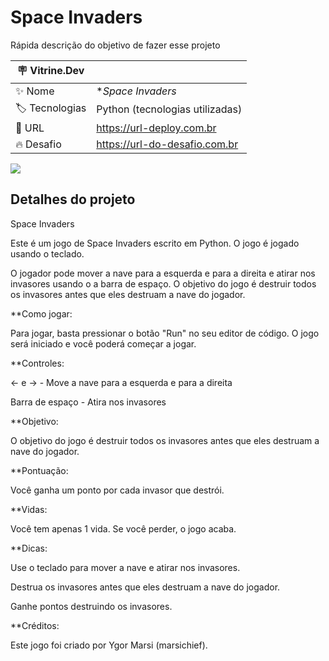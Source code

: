 # Space Invaders

Rápida descrição do objetivo de fazer esse projeto

| :placard: Vitrine.Dev |     |
| -------------  | --- |
| :sparkles: Nome        | **Space Invaders*
| :label: Tecnologias | Python (tecnologias utilizadas)
| :rocket: URL         | https://url-deploy.com.br
| :fire: Desafio     | https://url-do-desafio.com.br

<!-- Inserir imagem com a #vitrinedev ao final do link -->
![](https://via.placeholder.com/1200x500.png?text=imagem+lindona+do+meu+projeto#vitrinedev)



## Detalhes do projeto


Space Invaders

Este é um jogo de Space Invaders escrito em Python. O jogo é jogado usando o teclado. 

O jogador pode mover a nave para a esquerda e para a direita e atirar nos invasores usando o a barra de espaço. O objetivo do jogo é destruir todos os invasores antes que eles destruam a nave do jogador.


**Como jogar:

Para jogar, basta pressionar o botão "Run" no seu editor de código. O jogo será iniciado e você poderá começar a jogar.



**Controles:

← e → - Move a nave para a esquerda e para a direita

Barra de espaço - Atira nos invasores


**Objetivo:

O objetivo do jogo é destruir todos os invasores antes que eles destruam a nave do jogador.


**Pontuação:

Você ganha um ponto por cada invasor que destrói.


**Vidas:

Você tem apenas 1 vida. Se você perder, o jogo acaba.


**Dicas:

Use o teclado para mover a nave e atirar nos invasores.

Destrua os invasores antes que eles destruam a nave do jogador.

Ganhe pontos destruindo os invasores.



**Créditos:

Este jogo foi criado por Ygor Marsi (marsichief).
